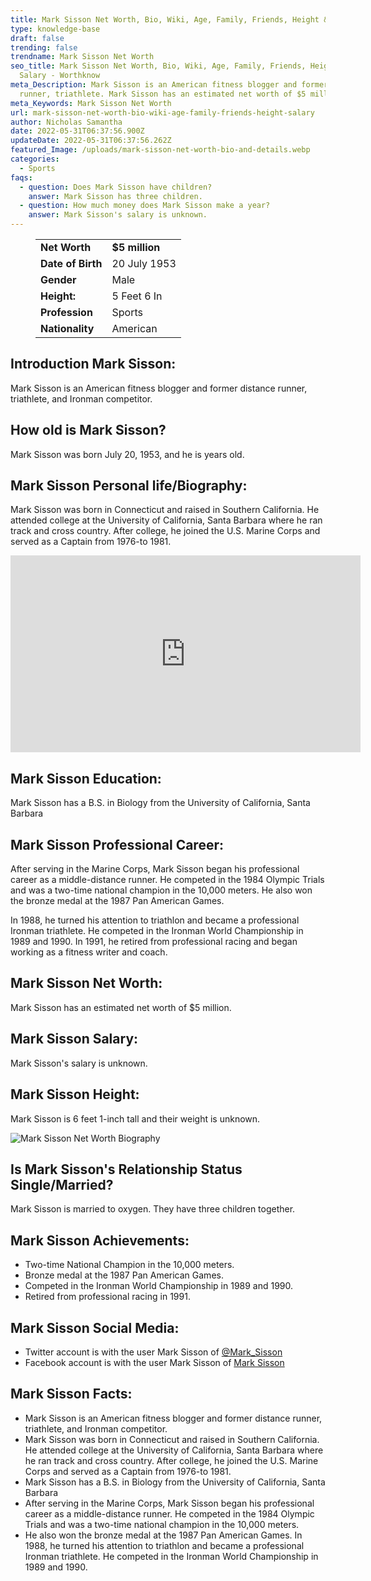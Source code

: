 ```yaml
---
title: Mark Sisson Net Worth, Bio, Wiki, Age, Family, Friends, Height & Salary
type: knowledge-base
draft: false
trending: false
trendname: Mark Sisson Net Worth
seo_title: Mark Sisson Net Worth, Bio, Wiki, Age, Family, Friends, Height &
  Salary - Worthknow
meta_Description: Mark Sisson is an American fitness blogger and former distance
  runner, triathlete. Mark Sisson has an estimated net worth of $5 million.
meta_Keywords: Mark Sisson Net Worth
url: mark-sisson-net-worth-bio-wiki-age-family-friends-height-salary
author: Nicholas Samantha
date: 2022-05-31T06:37:56.900Z
updateDate: 2022-05-31T06:37:56.262Z
featured_Image: /uploads/mark-sisson-net-worth-bio-and-details.webp
categories:
  - Sports
faqs:
  - question: Does Mark Sisson have children?
    answer: Mark Sisson has three children.
  - question: How much money does Mark Sisson make a year?
    answer: Mark Sisson's salary is unknown.
---
```

<figure class="wp-block-table is-style-stripes">
  <table>
    <tbody>
      <tr>
        <td>
          <strong>Net Worth</strong>
        </td>
        <td>
          <strong>$5 million</strong>
        </td>
      </tr>
      <tr>
        <td>
          <strong>Date of Birth</strong>
        </td>
        <td>20 July 1953</td>
      </tr>
      <tr>
        <td>
          <strong>Gender</strong>
        </td>
        <td>Male</td>
      </tr>
      <tr>
        <td>
          <strong>Height:</strong>
        </td>
        <td>5 Feet 6 In</td>
      </tr>
      <tr>
        <td>
          <strong>Profession</strong>
        </td>
        <td>Sports</td>
      </tr>
      <tr>
        <td>
          <strong>Nationality</strong>
        </td>
        <td>American</td>
      </tr>
    </tbody>
  </table>
</figure>

## **Introduction Mark Sisson:**

Mark Sisson is an American fitness blogger and former distance runner, triathlete, and Ironman competitor.

## **How old is Mark Sisson?**

Mark Sisson was born July 20, 1953, and he is years old.

## **Mark Sisson Personal life/Biography:**

Mark Sisson was born in Connecticut and raised in Southern California. He attended college at the University of California, Santa Barbara where he ran track and cross country. After college, he joined the U.S. Marine Corps and served as a Captain from 1976-to 1981.

<iframe width="560" height="315" src="https://www.youtube.com/embed/k1jXS6Ue3GM" title="YouTube video player" frameborder="0" allow="accelerometer; autoplay; clipboard-write; encrypted-media; gyroscope; picture-in-picture" allowfullscreen></iframe>

## **Mark Sisson Education:**

Mark Sisson has a B.S. in Biology from the University of California, Santa Barbara

## **Mark Sisson Professional Career:**

After serving in the Marine Corps, Mark Sisson began his professional career as a middle-distance runner. He competed in the 1984 Olympic Trials and was a two-time national champion in the 10,000 meters. He also won the bronze medal at the 1987 Pan American Games.

In 1988, he turned his attention to triathlon and became a professional Ironman triathlete. He competed in the Ironman World Championship in 1989 and 1990. In 1991, he retired from professional racing and began working as a fitness writer and coach. 

## **Mark Sisson Net Worth:**

Mark Sisson has an estimated net worth of $5 million.

## **Mark Sisson Salary:**

 Mark Sisson's salary is unknown.

## **Mark Sisson Height:**

Mark Sisson is 6 feet 1-inch tall and their weight is unknown.

![Mark Sisson Net Worth Biography](/uploads/mark-sisson-net-worth.webp)

## **Is Mark Sisson's Relationship Status Single/Married?**

Mark Sisson is married to oxygen. They have three children together.

## **Mark Sisson Achievements:**

* Two-time National Champion in the 10,000 meters.
* Bronze medal at the 1987 Pan American Games.
* Competed in the Ironman World Championship in 1989 and 1990.
* Retired from professional racing in 1991.

## **Mark Sisson Social Media:**

* Twitter account is with the user Mark Sisson of <a href="https://twitter.com/Mark_Sisson" target="_blank" rel="nofollow" rel="noopener">@Mark_Sisson</a>
* Facebook account is with the user Mark Sisson of <a href="https://web.facebook.com/marksissonprimal" target="_blank" rel="nofollow" rel="noopener">Mark Sisson</a>

## **Mark Sisson Facts:**

* Mark Sisson is an American fitness blogger and former distance runner, triathlete, and Ironman competitor.
* Mark Sisson was born in Connecticut and raised in Southern California. He attended college at the University of California, Santa Barbara where he ran track and cross country. After college, he joined the U.S. Marine Corps and served as a Captain from 1976-to 1981. 
* Mark Sisson has a B.S. in Biology from the University of California, Santa Barbara
* After serving in the Marine Corps, Mark Sisson began his professional career as a middle-distance runner. He competed in the 1984 Olympic Trials and was a two-time national champion in the 10,000 meters. 
* He also won the bronze medal at the 1987 Pan American Games. In 1988, he turned his attention to triathlon and became a professional Ironman triathlete. He competed in the Ironman World Championship in 1989 and 1990.